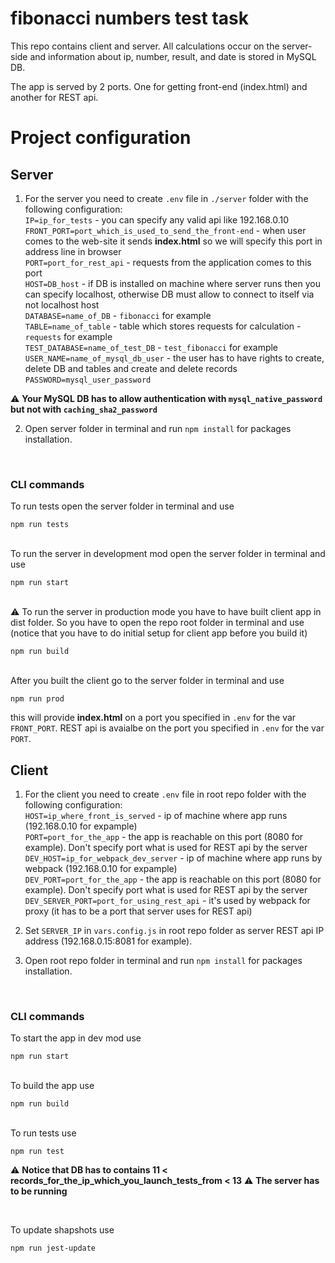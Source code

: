 # fibonacci numbers test task
 
This repo contains client and server. All calculations occur on the server-side and information about ip, number, result, and date is stored in MySQL DB.

The app is served by 2 ports. One for getting front-end (index.html) and another for REST api.

# Project configuration
## Server
1. For the server you need to create `.env` file in `./server` folder with the following configuration:<br>
`IP=ip_for_tests` - you can specify any valid api like 192.168.0.10 <br>
`FRONT_PORT=port_which_is_used_to_send_the_front-end` - when user comes to the web-site it sends **index.html** so we will specify this port in address line in browser <br>
`PORT=port_for_rest_api` - requests from the application comes to this port <br/>
`HOST=DB_host` - if DB is installed on machine where server runs then you can specify localhost, otherwise DB must allow to connect to itself via not localhost host <br>
`DATABASE=name_of_DB` - `fibonacci` for example <br>
`TABLE=name_of_table` - table which stores requests for calculation - `requests` for example <br>
`TEST_DATABASE=name_of_test_DB` - `test_fibonacci` for example <br>
`USER_NAME=name_of_mysql_db_user` - the user has to have rights to create, delete DB and tables and create and delete records<br>
`PASSWORD=mysql_user_password` <br>

:warning: **Your MySQL DB has to allow authentication with `mysql_native_password` but not with `caching_sha2_password`**

2. Open server folder in terminal and run `npm install` for packages installation.
<br>

### CLI commands
To run tests open the server folder in terminal and use
```
npm run tests
```
\
To run the server in development mod open the server folder in terminal and use
```
npm run start
```
\
:warning: To run the server in production mode you have to have built client app in dist folder. So you have to open the repo root folder in terminal and use (notice that you have to do initial setup for client app before you build it)
```
npm run build
```
\
After you built the client go to the server folder in terminal and use
```
npm run prod
```
this will provide **index.html** on a port you specified in `.env` for the var `FRONT_PORT`. REST api is avaialbe on the port you specified in `.env` for the var `PORT`.
<br>
## **Client**
1. For the client you need to create `.env` file in root repo folder with the following configuration:<br>
`HOST=ip_where_front_is_served` - ip of machine where app runs (192.168.0.10 for expample) <br>
`PORT=port_for_the_app` - the app is reachable on this port (8080 for example). Don't specify port what is used for REST api by the server <br>
`DEV_HOST=ip_for_webpack_dev_server` - ip of machine where app runs by webpack (192.168.0.10 for expample) <br>
`DEV_PORT=port_for_the_app` - the app is reachable on this port (8080 for example). Don't specify port what is used for REST api by the server <br>
`DEV_SERVER_PORT=port_for_using_rest_api` - it's used by webpack for proxy (it has to be a port that server uses for REST api) <br>

2. Set `SERVER_IP` in `vars.config.js` in root repo folder as server REST api IP address (192.168.0.15:8081 for example).

3. Open root repo folder in terminal and run `npm install` for packages installation.
<br>

### CLI commands
To start the app in dev mod use
```
npm run start
```
\
To build the app use
```
npm run build
```
\
To run tests use
```
npm run test
```
:warning: **Notice that DB has to contains 11 < records_for_the_ip_which_you_launch_tests_from < 13**
:warning: **The server has to be running**

<br>

To update shapshots use
```
npm run jest-update
```
